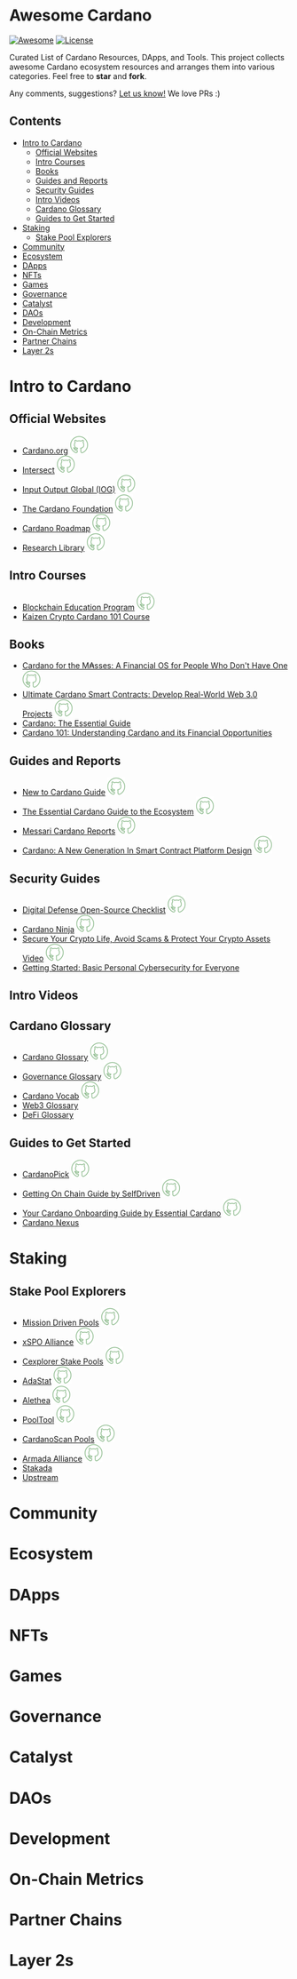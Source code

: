 # Awesome Cardano
<!--rehype:style=font-size: 38px; border-bottom: 0; display: flex; min-height: 200px; align-items: center; justify-content: center;-->

[![Awesome](https://awesome.re/badge.svg)](https://github.com/sindresorhus/awesome)
[![License](https://img.shields.io/badge/license-MIT-blue.svg)](LICENSE)
<!--rehype:style=text-align: center;-->

Curated List of Cardano Resources, DApps, and Tools. This project collects awesome Cardano ecosystem resources and arranges them into various categories.
Feel free to **star** and **fork**.

Any comments, suggestions? [Let us know!](https://github.com/adastackio/adastack/issues) We love PRs :)
<!--rehype:style=text-align: center;-->

## Contents

- [Intro to Cardano](#intro-to-cardano)
    - [Official Websites](#official-websites)
    - [Intro Courses](#intro-courses)
    - [Books](#books)
    - [Guides and Reports](#guides-and-reports)
    - [Security Guides](#security-guides)
    - [Intro Videos](#intro-videos)
    - [Cardano Glossary](#cardano-glossary)
    - [Guides to Get Started](#guides-to-get-started)
- [Staking](#staking)
    - [Stake Pool Explorers](#stake-pool-explorers)
- [Community](#community)
- [Ecosystem](#ecosystem)
- [DApps](#dapps)
- [NFTs](#nfts)
- [Games](#games)
- [Governance](#governance)
- [Catalyst](#catalyst)
- [DAOs](#daos)
- [Development](#development)
- [On-Chain Metrics](#on-chain-metrics)
- [Partner Chains](#partner-chains)
- [Layer 2s](#layer-2s)

# Intro to Cardano

## Official Websites

- [Cardano.org](https://cardano.org/) [![GitHub](https://raw.githubusercontent.com/adastackio/adastack.io/readme/assets/icons/github_readme.svg)](https://github.com/cardano-foundation)
- [Intersect](https://www.intersectmbo.org/) [![GitHub](https://raw.githubusercontent.com/adastackio/adastack.io/readme/assets/icons/github_readme.svg)](https://github.com/IntersectMBO)
- [Input Output Global (IOG)](https://iohk.io/) [![GitHub](https://raw.githubusercontent.com/adastackio/adastack.io/readme/assets/icons/github_readme.svg)](https://github.com/input-output-hk)
- [The Cardano Foundation](https://cardanofoundation.org/) [![GitHub](https://raw.githubusercontent.com/adastackio/adastack.io/readme/assets/icons/github_readme.svg)](https://github.com/cardano-foundation)
- [Cardano Roadmap](https://roadmap.cardano.org/en/) [![GitHub](https://raw.githubusercontent.com/adastackio/adastack.io/readme/assets/icons/github_readme.svg)](https://github.com/cardano-foundation)
- [Research Library](https://iohk.io/en/research/library/) [![GitHub](https://raw.githubusercontent.com/adastackio/adastack.io/readme/assets/icons/github_readme.svg)](https://github.com/input-output-hk)

## Intro Courses

- [Blockchain Education Program](https://academy.cardanofoundation.org/) [![GitHub](https://raw.githubusercontent.com/adastackio/adastack.io/readme/assets/icons/github_readme.svg)](https://github.com/cardano-foundation)
- [Kaizen Crypto Cardano 101 Course](https://www.youtube.com/playlist?list=PLrbMFdXZnzoAwfxIVo-SQ_qEBCqbwuU6o)

## Books

- [Cardano for the M₳sses: A Financial OS for People Who Don't Have One](https://www.amazon.com/dp/B0B912X5G6) [![GitHub](https://raw.githubusercontent.com/adastackio/adastack.io/readme/assets/icons/github_readme.svg)](https://github.com/johnnygreeney)
- [Ultimate Cardano Smart Contracts: Develop Real-World Web 3.0 Projects](https://www.amazon.com/Ultimate-Cardano-Smart-Contracts-Development/dp/8197396531/) [![GitHub](https://raw.githubusercontent.com/adastackio/adastack.io/readme/assets/icons/github_readme.svg)](https://github.com/lley154)
- [Cardano: The Essential Guide](https://www.amazon.com/dp/B0B1DSTS3X)
- [Cardano 101: Understanding Cardano and its Financial Opportunities](https://www.amazon.com/dp/B0C524H491)

## Guides and Reports

- [New to Cardano Guide](https://docs.cardano.org/about-cardano/new-to-cardano/) [![GitHub](https://raw.githubusercontent.com/adastackio/adastack.io/readme/assets/icons/github_readme.svg)](https://github.com/cardano-foundation)
- [The Essential Cardano Guide to the Ecosystem](https://services.iohk.io/hubfs/EssentialCardano/PDF/Essential%20Cardano%20Guide%20to%20the%20Ecosystem.pdf?hsLang=en) [![GitHub](https://raw.githubusercontent.com/adastackio/adastack.io/readme/assets/icons/github_readme.svg)](https://github.com/cardano-foundation/)
- [Messari Cardano Reports](https://messari.io/project/cardano/research) [![GitHub](https://raw.githubusercontent.com/adastackio/adastack.io/readme/assets/icons/github_readme.svg)](https://github.com/messari)
- [Cardano: A New Generation In Smart Contract Platform Design](https://blog.kraken.com/crypto-education/kraken-intelligence/cardano-a-new-generation-in-smart-contract-platform-design) [![GitHub](https://raw.githubusercontent.com/adastackio/adastack.io/readme/assets/icons/github_readme.svg)](https://github.com/krakenfx)

## Security Guides

- [Digital Defense Open-Source Checklist](https://digital-defense.io/) [![GitHub](https://raw.githubusercontent.com/adastackio/adastack.io/readme/assets/icons/github_readme.svg)](https://github.com/lissy93)
- [Cardano Ninja](https://cardano.ninja/) [![GitHub](https://raw.githubusercontent.com/adastackio/adastack.io/readme/assets/icons/github_readme.svg)](https://github.com/selfdriven-foundation)
- [Secure Your Crypto Life, Avoid Scams & Protect Your Crypto Assets Video](https://www.youtube.com/watch?v=W2YeB5clm0k) [![GitHub](https://raw.githubusercontent.com/adastackio/adastack.io/readme/assets/icons/github_readme.svg)](https://github.com/pbwebdev)
- [Getting Started: Basic Personal Cybersecurity for Everyone](https://avoidthehack.com/getting-started-cybersecurity)

## Intro Videos

## Cardano Glossary

- [Cardano Glossary](https://cardanobook.com/glossary/) [![GitHub](https://raw.githubusercontent.com/adastackio/adastack.io/readme/assets/icons/github_readme.svg)](https://github.com/johnnygreeney)
- [Governance Glossary](https://docs.intersectmbo.org/glossary/general-glossary) [![GitHub](https://raw.githubusercontent.com/adastackio/adastack.io/readme/assets/icons/github_readme.svg)](https://github.com/IntersectMBO)
- [Cardano Vocab](https://www.adastack.io/intro_to_cardano/cardano_vocab) [![GitHub](https://raw.githubusercontent.com/adastackio/adastack.io/readme/assets/icons/github_readme.svg)](https://github.com/adastackio)
- [Web3 Glossary](https://cardanowomen.io/web3-glossary)
- [DeFi Glossary](https://wiki.axo.trade/axo-defi-glossary)

## Guides to Get Started

- [CardanoPick](https://cardanopick.com/) [![GitHub](https://raw.githubusercontent.com/adastackio/adastack.io/readme/assets/icons/github_readme.svg)](https://github.com/nilscodes)
- [Getting On Chain Guide by SelfDriven](https://buildingoncardano.dev/getting-on-chain) [![GitHub](https://raw.githubusercontent.com/adastackio/adastack.io/readme/assets/icons/github_readme.svg)](https://github.com/selfdriven-foundation)
- [Your Cardano Onboarding Guide by Essential Cardano](https://www.essentialcardano.io/article/your-cardano-onboarding-guide) [![GitHub](https://raw.githubusercontent.com/adastackio/adastack.io/readme/assets/icons/github_readme.svg)](https://github.com/input-output-hk)
- [Cardano Nexus](https://www.cardanonexus.org/)

# Staking

## Stake Pool Explorers

- [Mission Driven Pools](https://missiondrivenpools.org) [![GitHub](https://raw.githubusercontent.com/adastackio/adastack.io/readme/assets/icons/github_readme.svg)](https://github.com/CardanoMDP)
- [xSPO Alliance](https://www.xspo-alliance.org) [![GitHub](https://raw.githubusercontent.com/adastackio/adastack.io/readme/assets/icons/github_readme.svg)](https://github.com/xSPO-Alliance)
- [Cexplorer Stake Pools](https://cexplorer.io/pool) [![GitHub](https://raw.githubusercontent.com/adastackio/adastack.io/readme/assets/icons/github_readme.svg)](https://github.com/cexplorer)
- [AdaStat](https://adastat.net/pools) [![GitHub](https://raw.githubusercontent.com/adastackio/adastack.io/readme/assets/icons/github_readme.svg)](https://github.com/CardanoExplorer)
- [Alethea](https://alethea.io/pools) [![GitHub](https://raw.githubusercontent.com/adastackio/adastack.io/readme/assets/icons/github_readme.svg)](https://github.com/alethea-io)
- [PoolTool](https://pooltool.io/pools) [![GitHub](https://raw.githubusercontent.com/adastackio/adastack.io/readme/assets/icons/github_readme.svg)](https://github.com/PoolTool-io)
- [CardanoScan Pools](https://cardanoscan.io/pools) [![GitHub](https://raw.githubusercontent.com/adastackio/adastack.io/readme/assets/icons/github_readme.svg)](https://github.com/StricaHQ)
- [Armada Alliance](https://armada-alliance.com) [![GitHub](https://raw.githubusercontent.com/adastackio/adastack.io/readme/assets/icons/github_readme.svg)](https://github.com/armada-alliance/)
- [Stakada](https://stakada.io)
- [Upstream](https://upstream.org.uk/cardano-stake-pool-explorer)

# Community

# Ecosystem

# DApps

# NFTs

# Games

# Governance

# Catalyst

# DAOs

# Development

# On-Chain Metrics

# Partner Chains

# Layer 2s

